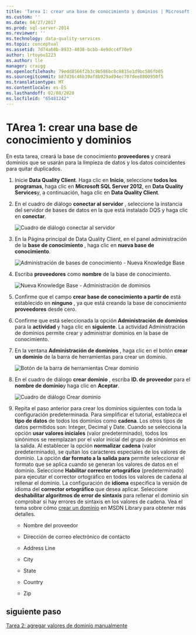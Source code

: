```yaml
---
title: 'Tarea 1: crear una base de conocimiento y dominios | Microsoft Docs'
ms.custom: ''
ms.date: 04/27/2017
ms.prod: sql-server-2014
ms.reviewer: ''
ms.technology: data-quality-services
ms.topic: conceptual
ms.assetid: 7d74a60b-8933-4038-bcbb-4e9dcc4f70e9
author: lrtoyou1223
ms.author: lle
manager: craigg
ms.openlocfilehash: 79edd8566f2b3c9b586bc8c8815e1d9bc586fb05
ms.sourcegitcommit: b87d36c46b39af8b929ad94ec707dee8800950f5
ms.translationtype: MT
ms.contentlocale: es-ES
ms.lasthandoff: 02/08/2020
ms.locfileid: "65481242"
---
```

# <a name="task-1-creating-a-knowledge-base-and-domains"></a>TArea 1: crear una base de conocimiento y dominios
  En esta tarea, creará la base de conocimiento **proveedores** y creará dominios que se usarán para la limpieza de datos y los datos coincidentes para quitar duplicados.  
  
1.  Inicie **Data Quality Client**. Haga clic en **Inicio**, seleccione **todos los programas**, haga clic en **Microsoft SQL Server 2012**, en **Data Quality Services**y, a continuación, haga clic en **Data Quality Client**.  
  
2.  En el cuadro de diálogo **conectar al servidor** , seleccione la instancia del servidor de bases de datos en la que está instalado DQS y haga clic en **conectar**.  
  
     ![Cuadro de diálogo conectar al servidor](../../2014/tutorials/media/et-creatingaknowledgebaseanddomains-01.jpg "Cuadro de diálogo Conectar con el servidor")  
  
3.  En la Página principal de Data Quality Client, en el panel administración de la **base de conocimiento** , haga clic en **nueva base de conocimiento**.  
  
     ![Administración de bases de conocimiento - Nueva Knowledge Base](../../2014/tutorials/media/et-creatingaknowledgebaseanddomains-02.jpg "Administración de bases de conocimiento - Nueva Knowledge Base")  
  
4.  Escriba **proveedores** como **nombre** de la base de conocimiento.  
  
     ![Nueva Knowledge Base - Administración de dominios](../../2014/tutorials/media/et-creatingaknowledgebaseanddomains-03.jpg "Nueva Knowledge Base - Administración de dominios")  
  
5.  Confirme que el campo **crear base de conocimiento a partir de** está establecido en **ninguno** , ya que está creando la base de conocimiento **proveedores** desde cero.  
  
6.  Confirme que está seleccionada la opción **Administración de dominios** para la **actividad** y haga clic en **siguiente**. La actividad Administración de dominios permite crear y administrar dominios en la base de conocimiento.  
  
7.  En la ventana **Administración de dominios** , haga clic en el botón **crear un dominio** de la barra de herramientas para crear un dominio.  
  
     ![Botón de la barra de herramientas Crear dominio](../../2014/tutorials/media/et-creatingaknowledgebaseanddomains-04.jpg "Botón de la barra de herramientas Crear dominio")  
  
8.  En el cuadro de diálogo **crear dominio** , escriba **ID. de proveedor** para el **nombre de dominio**y haga clic en **Aceptar**.  
  
     ![Cuadro de diálogo Crear dominio](../../2014/tutorials/media/et-creatingaknowledgebaseanddomains-05.jpg "Cuadro de diálogo Crear dominio")  
  
9. Repita el paso anterior para crear los dominios siguientes con toda la configuración predeterminada. Para simplificar el tutorial, establezca el **tipo de datos** de todos los dominios como **cadena**. Los otros tipos de datos permitidos son: Integer, Decimal y Date. Cuando se selecciona la opción **usar valores iniciales** (valor predeterminado), todos los sinónimos se reemplazan por el valor inicial del grupo de sinónimos en la salida. Al establecer la opción **normalizar cadena** (valor predeterminado), se quitan los caracteres especiales de los valores de dominio. La opción **dar formato a la salida para** permite seleccionar el formato que se aplica cuando se generan los valores de datos en el dominio. Seleccione **Habilitar corrector ortográfico** (predeterminado) para ejecutar el corrector ortográfico en todos los valores de cadena al rellenar el dominio. La configuración de **idioma** especifica la versión de idioma del **corrector ortográfico** que desea aplicar. Seleccione **deshabilitar algoritmos de error de sintaxis** para rellenar el dominio sin comprobar si hay errores de sintaxis en los valores de cadena. Vea el tema sobre cómo [crear un dominio](https://msdn.microsoft.com/library/hh510401.aspx) en MSDN Library para obtener más detalles.  
  
    -   Nombre del proveedor  
  
    -   Dirección de correo electrónico de contacto  
  
    -   Address Line  
  
    -   City  
  
    -   State  
  
    -   Country  
  
    -   Zip  
  
## <a name="next-step"></a>siguiente paso  
 [Tarea 2: agregar valores de dominio manualmente](../../2014/tutorials/task-2-adding-domain-values-manually.md)  
  
  
